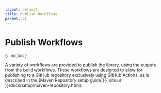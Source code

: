 ```yaml
---
layout: default
title: Publish Workflows
parent: CI
---
```


# Publish Workflows
{: .no_toc }

A variety of workflows are provided to publish the library, using the outputs from the build workflows. These workflows are designed to allow for publishing to a GitHub repository exclusively using GitHub Actions, as is described in the [Maven Repository setup guide]({{ site.url }}/docs/setup/maven-repository.html).
